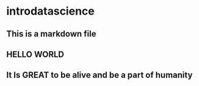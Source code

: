 # introdatascience
## This is a markdown file
## HELLO WORLD
## It Is GREAT to be alive and be a part of humanity
